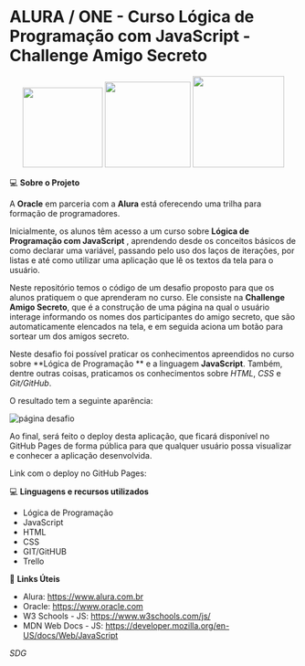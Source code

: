 # ALURA / ONE - Curso Lógica de Programação com JavaScript - Challenge Amigo Secreto

<p align="center">
  <img src="https://github.com/user-attachments/assets/be14a37d-1235-43b5-9dec-a35e05bb9a63" width="140px" />
  <img src="https://mlohrktvfr9b.i.optimole.com/cb:5Boq.164d9/w:auto/h:auto/q:75/f:avif/https://www.nerdstickers.com.br/wp-content/uploads/2022/10/products-262-Javascript-II-1.png" width="150px" />
  <img src="https://github.com/user-attachments/assets/274fec07-e74d-4180-8d25-8b3e59148c79" width="160px"/>
  </p>


:computer: **Sobre o Projeto**

A **Oracle** em parceria com a **Alura** está oferecendo uma trilha para formação de programadores.

Inicialmente, os alunos têm acesso a um curso sobre **Lógica de Programação com JavaScript** ,  aprendendo desde os conceitos básicos de como declarar uma variável, passando pelo uso dos laços de iterações, por listas e até como utilizar uma aplicação que lê os textos da tela para o usuário.

Neste repositório temos o código de um desafio proposto para que os alunos pratiquem o que aprenderam no curso. Ele consiste na **Challenge Amigo Secreto**, que é a construção de uma página na qual o usuário interage informando os nomes dos participantes do amigo secreto, que são automaticamente elencados na tela, e em seguida aciona um botão para sortear um dos amigos secreto.

Neste desafio foi possível praticar os conhecimentos apreendidos no curso sobre **Lógica de Programação ** e a linguagem **JavaScript**. Também, dentre outras coisas, praticamos os conhecimentos sobre *HTML*, *CSS* e *Git/GitHub*.

O resultado tem a seguinte aparência:

![página desafio](https://github.com/user-attachments/assets/dbc11042-ea71-453e-9daf-7125256c2ae2)

Ao final, será feito o deploy desta aplicação, que ficará disponível no GitHub Pages de forma pública para que qualquer usuário possa visualizar e conhecer a aplicação desenvolvida. 

Link com o deploy no GitHub Pages:

:computer: **Linguagens e recursos utilizados** 

* Lógica de Programação
* JavaScript
* HTML
* CSS
* GIT/GitHUB
* Trello

:link: **Links Úteis**

- Alura: https://www.alura.com.br
- Oracle: https://www.oracle.com
- W3 Schools - JS: https://www.w3schools.com/js/
- MDN Web Docs - JS: https://developer.mozilla.org/en-US/docs/Web/JavaScript

*SDG*
